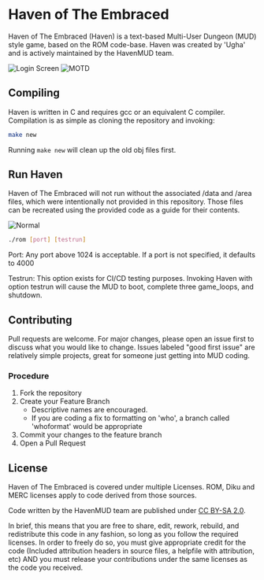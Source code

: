 # Haven of The Embraced

Haven of The Embraced (Haven) is a text-based Multi-User Dungeon (MUD) style game, based on the ROM code-base. Haven was created by 'Ugha' and is actively maintained by the HavenMUD team.

![Login Screen](https://github.com/Haven-of-the-Embraced/src/assets/6600917/43a5e93e-8e33-4b8a-baf9-47a326d8e94f)
![MOTD](https://github.com/Haven-of-the-Embraced/src/assets/6600917/24f99fe9-db57-4f0c-a494-6208841932cd)



## Compiling

Haven is written in C and requires gcc or an equivalent C compiler. Compilation is as simple as cloning the repository and invoking:

```bash
make new
```
Running `make new` will clean up the old obj files first.

## Run Haven

Haven of The Embraced will not run without the associated /data and /area files, which were intentionally not provided in this repository. Those files can be recreated using the provided code as a guide for their contents.

![Normal](https://github.com/Haven-of-the-Embraced/src/assets/6600917/2157a104-6963-4d9e-ba96-018d59505763)

```bash
./rom [port] [testrun]
```
Port: Any port above 1024 is acceptable. If a port is not specified, it defaults to 4000

Testrun: This option exists for CI/CD testing purposes. Invoking Haven with option testrun will cause the MUD to boot, complete three game_loops, and shutdown. 

## Contributing
Pull requests are welcome. For major changes, please open an issue first to discuss what you would like to change. Issues labeled "good first issue" are relatively simple projects, great for someone just getting into MUD coding.

### Procedure

1. Fork the repository
2. Create your Feature Branch 
    * Descriptive names are encouraged. 
    * If you are coding a fix to formatting on 'who', a branch called 'whoformat' would be appropriate
3. Commit your changes to the feature branch
4. Open a Pull Request

## License
Haven of The Embraced is covered under multiple Licenses. ROM, Diku and MERC licenses apply to code derived from those sources.

Code written by the HavenMUD team are published under [CC BY-SA 2.0](https://creativecommons.org/licenses/by-sa/2.0/legalcode).

In brief, this means that you are free to share, edit, rework, rebuild, and redistribute this code in any fashion, so long as you follow the required licenses. In order to freely do so, you must give appropriate credit for the code (Included attribution headers in source files, a helpfile with attribution, etc) AND you must release your contributions under the same licenses as the code you received.
